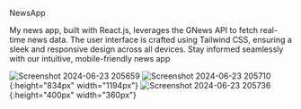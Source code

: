 NewsApp

My news app, built with React.js, leverages the GNews API to fetch real-time news data. The user interface is crafted using Tailwind CSS, ensuring a sleek and responsive design across all devices. Stay informed seamlessly with our intuitive, mobile-friendly news app

![Screenshot 2024-06-23 205659](https://github.com/AnujTiwari-Student/NewsApp/assets/58434371/88929f83-05c6-48e7-ba4a-587f617486b6)
![Screenshot 2024-06-23 205710](https://github.com/AnujTiwari-Student/NewsApp/assets/58434371/48d2868e-e5df-4be4-afd0-3df3e4a91871){:height="834px" width="1194px"}
![Screenshot 2024-06-23 205736](https://github.com/AnujTiwari-Student/NewsApp/assets/58434371/0be61029-1345-4c5b-a459-fa72c8d6bec9){:height="400px" width="360px"}


